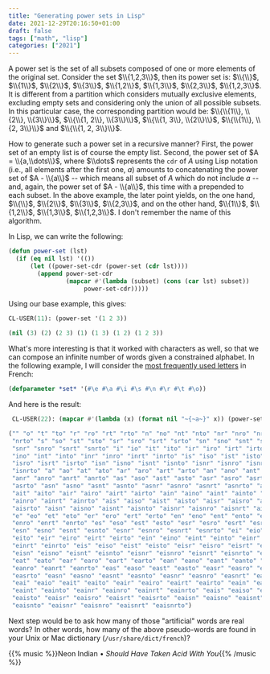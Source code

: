 ```yaml
---
title: "Generating power sets in Lisp"
date: 2021-12-29T20:16:50+01:00
draft: false
tags: ["math", "lisp"]
categories: ["2021"]
---
```


A power set is the set of all subsets composed of one or more elements of the original set. Consider the set $\\{1,2,3\\}$, then its power set is: $\\{\\}$, $\\{1\\}$, $\\{2\\}$, $\\{3\\}$, $\\{1,2\\}$, $\\{1,3\\}$, $\\{2,3\\}$, $\\{1,2,3\\}$. It is different from a partition which considers mutually exclusive elements, excluding empty sets and considering only the union of all possible subsets. In this particular case, the corresponding partition would be: $\\{\\{1\\}, \\{2\\}, \\{3\\}\\}$, $\\{\\{1, 2\\}, \\{3\\}\\}$, $\\{\\{1, 3\\}, \\{2\\}\\}$, $\\{\\{1\\}, \\{2, 3\\}\\}$ and $\\{\\{1, 2, 3\\}\\}$.

How to generate such a power set in a recursive manner? First, the power set of an empty list is of course the empty list. Second, the power set of $A = \\{a,\\dots\\}$, where $\\dots$ represents the `cdr` of $A$ using Lisp notation (i.e., all elements after the first one, $a$) amounts to concatenating the power set of $A - \\{a\\}$ -- which means all subset of $A$ which do not include $a$ -- and, again, the power set of $A - \\{a\\}$, this time with a prepended to each subset. In the above example, the later point yields, on the one hand, $\\{\\}$, $\\{2\\}$, $\\{3\\}$, $\\{2,3\\}$, and on the other hand, $\\{1\\}$, $\\{1,2\\}$, $\\{1,3\\}$, $\\{1,2,3\\}$. I don't remember the name of this algorithm.

In Lisp, we can write the following:

```lisp
(defun power-set (lst)
  (if (eq nil lst) '(())
      (let ((power-set-cdr (power-set (cdr lst))))
        (append power-set-cdr
                (mapcar #'(lambda (subset) (cons (car lst) subset))
                     power-set-cdr)))))
```

Using our base example, this gives:

```lisp
CL-USER(11): (power-set '(1 2 3))

(nil (3) (2) (2 3) (1) (1 3) (1 2) (1 2 3))
```

What's more interesting is that it worked with characters as well, so that we can compose an infinite number of words given a constrained alphabet. In the following example, I will consider the [most frequently used letters](https://fr.wikipedia.org/wiki/Fr%C3%A9quence_d%27apparition_des_lettres_en_fran%C3%A7ais) in French:

```lisp
(defparameter *set* '(#\e #\a #\i #\s #\n #\r #\t #\o))
```

And here is the result:

```lisp
 CL-USER(22): (mapcar #'(lambda (x) (format nil "~{~a~}" x)) (power-set *set*))

("" "o" "t" "to" "r" "ro" "rt" "rto" "n" "no" "nt" "nto" "nr" "nro" "nrt"
 "nrto" "s" "so" "st" "sto" "sr" "sro" "srt" "srto" "sn" "sno" "snt" "snto"
 "snr" "snro" "snrt" "snrto" "i" "io" "it" "ito" "ir" "iro" "irt" "irto" "in"
 "ino" "int" "into" "inr" "inro" "inrt" "inrto" "is" "iso" "ist" "isto" "isr"
 "isro" "isrt" "isrto" "isn" "isno" "isnt" "isnto" "isnr" "isnro" "isnrt"
 "isnrto" "a" "ao" "at" "ato" "ar" "aro" "art" "arto" "an" "ano" "ant" "anto"
 "anr" "anro" "anrt" "anrto" "as" "aso" "ast" "asto" "asr" "asro" "asrt"
 "asrto" "asn" "asno" "asnt" "asnto" "asnr" "asnro" "asnrt" "asnrto" "ai" "aio"
 "ait" "aito" "air" "airo" "airt" "airto" "ain" "aino" "aint" "ainto" "ainr"
 "ainro" "ainrt" "ainrto" "ais" "aiso" "aist" "aisto" "aisr" "aisro" "aisrt"
 "aisrto" "aisn" "aisno" "aisnt" "aisnto" "aisnr" "aisnro" "aisnrt" "aisnrto"
 "e" "eo" "et" "eto" "er" "ero" "ert" "erto" "en" "eno" "ent" "ento" "enr"
 "enro" "enrt" "enrto" "es" "eso" "est" "esto" "esr" "esro" "esrt" "esrto"
 "esn" "esno" "esnt" "esnto" "esnr" "esnro" "esnrt" "esnrto" "ei" "eio" "eit"
 "eito" "eir" "eiro" "eirt" "eirto" "ein" "eino" "eint" "einto" "einr" "einro"
 "einrt" "einrto" "eis" "eiso" "eist" "eisto" "eisr" "eisro" "eisrt" "eisrto"
 "eisn" "eisno" "eisnt" "eisnto" "eisnr" "eisnro" "eisnrt" "eisnrto" "ea" "eao"
 "eat" "eato" "ear" "earo" "eart" "earto" "ean" "eano" "eant" "eanto" "eanr"
 "eanro" "eanrt" "eanrto" "eas" "easo" "east" "easto" "easr" "easro" "easrt"
 "easrto" "easn" "easno" "easnt" "easnto" "easnr" "easnro" "easnrt" "easnrto"
 "eai" "eaio" "eait" "eaito" "eair" "eairo" "eairt" "eairto" "eain" "eaino"
 "eaint" "eainto" "eainr" "eainro" "eainrt" "eainrto" "eais" "eaiso" "eaist"
 "eaisto" "eaisr" "eaisro" "eaisrt" "eaisrto" "eaisn" "eaisno" "eaisnt"
 "eaisnto" "eaisnr" "eaisnro" "eaisnrt" "eaisnrto")
```

Next step would be to ask how many of those "artificial" words are real words? In other words, how many of the above pseudo-words are found in your Unix or Mac dictionary (`/usr/share/dict/french`)?

{{% music %}}Neon Indian • _Should Have Taken Acid With You_{{% /music %}}
